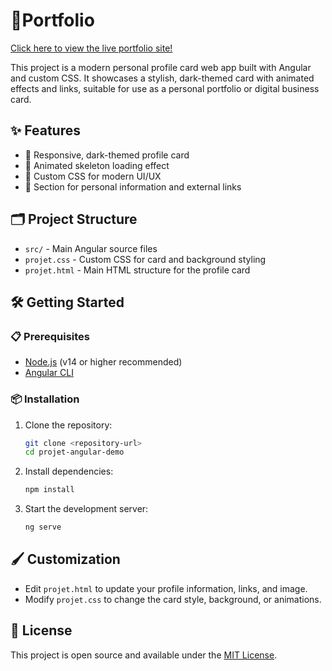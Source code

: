# 🚀Portfolio

[Click here to view the live portfolio site!](https://portfoliocicada.netlify.app)

This project is a modern personal profile card web app built with Angular and custom CSS. It showcases a stylish, dark-themed card with animated effects and links, suitable for use as a personal portfolio or digital business card.

## ✨ Features
- 🖤 Responsive, dark-themed profile card
- 🦴 Animated skeleton loading effect
- 🎨 Custom CSS for modern UI/UX
- 🔗 Section for personal information and external links

## 🗂️ Project Structure
- `src/` - Main Angular source files
- `projet.css` - Custom CSS for card and background styling
- `projet.html` - Main HTML structure for the profile card

## 🛠️ Getting Started

### 📋 Prerequisites
- [Node.js](https://nodejs.org/) (v14 or higher recommended)
- [Angular CLI](https://angular.io/cli)

### 📦 Installation
1. Clone the repository:
   ```bash
   git clone <repository-url>
   cd projet-angular-demo
   ```
2. Install dependencies:
   ```bash
   npm install
   ```
3. Start the development server:
   ```bash
   ng serve
   ```

## 🖌️ Customization
- Edit `projet.html` to update your profile information, links, and image.
- Modify `projet.css` to change the card style, background, or animations.

## 📄 License
This project is open source and available under the [MIT License](LICENSE). 
